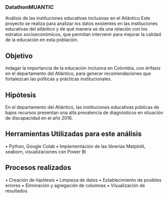 ### DatathonMUANTIC

Análisis de las instituciones educativas inclusivas en el Atlántico
Este proyecto se realiza para analizar los datos existentes en las instituciones educativas del atlántico y de qué manera se da una relación con los estratos socioeconómicos, que permitan intervenir para mejorar la calidad de la educación en esta población. 

## Objetivo

Indagar la importancia de la educación inclusiva en Colombia, con énfasis en el departamento del Atlántico, para generar recomendaciones que fortalezcan las políticas y prácticas institucionales.

## Hipótesis
En el departamento del Atlántico, las instituciones educativas públicas de bajos recursos presentan una alta prevalencia de diagnósticos en situación de discapacidad en el año 2016.

## Herramientas Utilizadas para este análisis

•	Python, Google Colab
•	Implementación de las librerías Matplolit, seaborn, visualizaciones con Power BI

## Procesos realizados 

•	Creación de hipótesis
•	Limpieza de datos
•	Establecimiento de posibles errores 
•	Eliminación y agregación de columnas 
•	Visualización de resultados 
